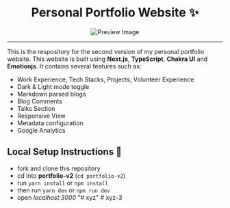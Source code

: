<div align="center">
<h1>Personal Portfolio Website ✨</h1>
<img src="https://res.cloudinary.com/pritish007/image/upload/v1645051084/Personal%20Portfolio/Screenshot_2022-02-17_at_4.07.01_AM_dtt0oo.png" alt="Preview Image" />
</div>

---

This is the respository for the second version of my personal portfolio website. This website is built using **Next.js**, **TypeScript**, **Chakra UI** and **Emotionjs**. It contains several features such as:

- Work Experience, Tech Stacks, Projects, Volunteer Experience
- Dark & Light mode toggle
- Markdown parsed blogs
- Blog Comments
- Talks Section
- Responsive View
- Metadata configuration
- Google Analytics

## Local Setup Instructions :rocket:
- fork and clone this repository
- cd into **portfolio-v2** (`cd portfolio-v2`)
- run `yarn install` or `npm install`
- then run `yarn dev` or `npm run dev`
- open _localhost:3000_
"# xyz" 
#   x y z - 3  
 